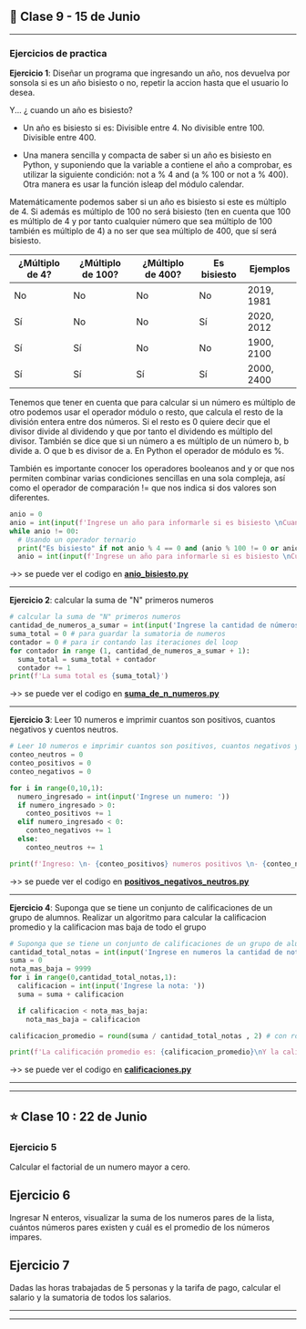 ## :book: Clase 9 - 15 de Junio

---

### Ejercicios de practica

**Ejercicio 1**: Diseñar un programa que ingresando un año, nos devuelva por sonsola si es un año bisiesto o no, repetir la accion hasta que el usuario lo desea.

Y... ¿ cuando un año es bisiesto?

- Un año es bisiesto si es: Divisible entre 4. No divisible entre 100. Divisible entre 400.

- Una manera sencilla y compacta de saber si un año es bisiesto en Python, y suponiendo que la variable a contiene el año a comprobar, es utilizar la siguiente condición: not a % 4 and (a % 100 or not a % 400). Otra manera es usar la función isleap del módulo calendar.

Matemáticamente podemos saber si un año es bisiesto si este es múltiplo de 4. Si además es múltiplo de 100 no será bisiesto (ten en cuenta que 100 es múltiplo de 4 y por tanto cualquier número que sea múltiplo de 100 también es múltiplo de 4) a no ser que sea múltiplo de 400, que sí será bisiesto.

| ¿Múltiplo de 4? |	¿Múltiplo de 100?	| ¿Múltiplo de 400?	| Es bisiesto |	Ejemplos |
| --------------- | ----------------- | ----------------- | ----------- | -------- |
| No	| No	| No	| No	| 2019, 1981 |
| Sí	| No	| No	| Sí	| 2020, 2012 |
| Sí	| Sí	| No	| No	| 1900, 2100 |
| Sí	| Sí	| Sí	| Sí	| 2000, 2400 |

Tenemos que tener en cuenta que para calcular si un número es múltiplo de otro podemos usar el operador módulo o resto, que calcula el resto de la división entera entre dos números. Si el resto es 0 quiere decir que el divisor divide al dividendo y que por tanto el dividendo es múltiplo del divisor. También se dice que si un número a es múltiplo de un número b, b divide a. O que b es divisor de a. En Python el operador de módulo es %.

También es importante conocer los operadores booleanos and y or que nos permiten combinar varias condiciones sencillas en una sola compleja, así como el operador de comparación != que nos indica si dos valores son diferentes.

```Python
anio = 0
anio = int(input(f'Ingrese un año para informarle si es bisiesto \nCuando quiera salir ingrese doble cero "00"... ')) # el año que queremos comprobar
while anio != 00:
  # Usando un operador ternario
  print("Es bisiesto" if not anio % 4 == 0 and (anio % 100 != 0 or anio % 400 == 0)  else 'No es bisiesto')
  anio = int(input(f'Ingrese un año para informarle si es bisiesto \nCuando quiera salir ingrese doble cero "00"... ')) # el año que queremos comprobar
```

->> se puede ver el codigo en [**anio_bisiesto.py**](https://github.com/eugenia1984/UTN-FRSR-Laboratorio-de-computacion-1/blob/main/clase09_10/anio_bisiesto.py)

---

**Ejercicio 2**: calcular la suma de "N" primeros numeros

```Python
# calcular la suma de "N" primeros numeros
cantidad_de_numeros_a_sumar = int(input('Ingrese la cantidad de números a sumarse: '))
suma_total = 0 # para guardar la sumatoria de numeros
contador = 0 # para ir contando las iteraciones del loop
for contador in range (1, cantidad_de_numeros_a_sumar + 1):
  suma_total = suma_total + contador
  contador += 1
print(f'La suma total es {suma_total}')
```

->> se puede ver el codigo en [**suma_de_n_numeros.py**](https://github.com/eugenia1984/UTN-FRSR-Laboratorio-de-computacion-1/blob/main/clase09_10/suma_de_n_numeros.py)

---

**Ejercicio 3**: Leer 10 numeros e imprimir cuantos son positivos, cuantos negativos y cuentos neutros.

```Python
# Leer 10 numeros e imprimir cuantos son positivos, cuantos negativos y cuentos neutros.
conteo_neutros = 0
conteo_positivos = 0
conteo_negativos = 0

for i in range(0,10,1):
  numero_ingresado = int(input('Ingrese un numero: '))
  if numero_ingresado > 0:
    conteo_positivos += 1
  elif numero_ingresado < 0:
    conteo_negativos += 1
  else:
    conteo_neutros += 1

print(f'Ingreso: \n- {conteo_positivos} numeros positivos \n- {conteo_negativos} numeros negativos\n- {conteo_neutros} numeros')
```

->> se puede ver el codigo en [**positivos_negativos_neutros.py**](https://github.com/eugenia1984/UTN-FRSR-Laboratorio-de-computacion-1/blob/main/clase09_10/positivos_negativos_neutros.py)

---

**Ejercicio 4**: Suponga que se tiene un conjunto de calificaciones de un grupo de alumnos. Realizar un algoritmo para calcular la calificacion promedio y la calificacion mas baja de todo el grupo

```Python
# Suponga que se tiene un conjunto de calificaciones de un grupo de alumnos. Realizar un algoritmo para calcular la calificacion promedio y la calificacion mas baja de todo el grupo
cantidad_total_notas = int(input('Ingrese en numeros la cantidad de notas a ingresar: '))
suma = 0
nota_mas_baja = 9999
for i in range(0,cantidad_total_notas,1):
  calificacion = int(input('Ingrese la nota: '))
  suma = suma + calificacion

  if calificacion < nota_mas_baja:
    nota_mas_baja = calificacion

calificacion_promedio = round(suma / cantidad_total_notas , 2) # con round() redondeo a dos decimales

print(f'La calificación promedio es: {calificacion_promedio}\nY la calificacion más baja es: {nota_mas_baja}')
```


->> se puede ver el codigo en [**calificaciones.py**](https://github.com/eugenia1984/UTN-FRSR-Laboratorio-de-computacion-1/blob/main/clase09_10/calificaciones.py)

---
---

## :star: Clase 10 : 22 de Junio

### Ejercicio 5

Calcular el factorial de un numero mayor a cero.

## Ejercicio 6

Ingresar N enteros, visualizar la suma de los numeros pares de la lista, cuántos números pares existen y cuál es el promedio de los números impares.

## Ejercicio 7

Dadas las horas trabajadas de 5 personas y la tarifa de pago, calcular el salario y la sumatoria de todos los salarios.

---
---


